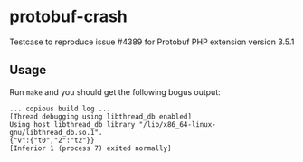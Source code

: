 # protobuf-crash

Testcase to reproduce issue #4389 for Protobuf PHP extension version
3.5.1

## Usage

Run `make` and you should get the following bogus output:

```
... copious build log ...
[Thread debugging using libthread_db enabled]
Using host libthread_db library "/lib/x86_64-linux-gnu/libthread_db.so.1".
{"v":{"t0","2":"t2"}}
[Inferior 1 (process 7) exited normally]
```
